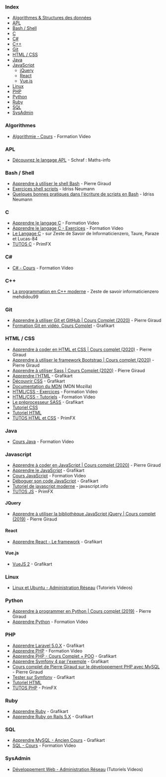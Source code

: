 ### Index

* [Algorithmes & Structures des données](#algorithmes)
* [APL](#apl)
* [Bash / Shell](#bash--shell)
* [C](#c)
* [C#](#csharp)
* [C++](#cpp)
* [Git](#git)
* [HTML / CSS](#html--css)
* [Java](#java)
* [JavaScript](#javascript)
  * [jQuery](#jquery)
  * [React](#react)
  * [Vue.js](#vuejs)
* [Linux](#linux)
* [PHP](#php)
* [Python](#python)
* [Ruby](#ruby)
* [SQL](#sql)
* [SysAdmin](#sysadmin)


### Algorithmes

* [Algorithmie - Cours](https://www.youtube.com/playlist?list=PLrSOXFDHBtfE0AkOm795c2qpLQJNiEBbZ) - Formation Video


### APL

* [Découvrez le langage APL](https://www.youtube.com/watch?v=Nxq1BUUXobM&list=PLYKQVqyrAEj_DwkVAvj7xHxr72ite69nW) - Schraf : Maths-info


### Bash / Shell

* [Apprendre à utiliser le shell Bash](https://www.pierre-giraud.com/shell-bash/) - Pierre Giraud
* [Exercices shell scripts](https://ineumann.developpez.com/tutoriels/linux/exercices-shell/) - Idriss Neumann
* [Quelques bonnes pratiques dans l'écriture de scripts en Bash](https://ineumann.developpez.com/tutoriels/linux/bash-bonnes-pratiques/) - Idriss Neumann


### C

* [Apprendre le langage C](https://www.youtube.com/playlist?list=PLrSOXFDHBtfEh6PCE39HERGgbbaIHhy4j) - Formation Video
* [Apprendre le langage C - Exercices](https://www.youtube.com/playlist?list=PLrSOXFDHBtfF6lXQpJ4hBha76DsQufiEQ) - Formation Video
* [Le Langage C](https://zestedesavoir.com/tutoriels/755/le-langage-c-1/) - sur Zeste de Savoir de Informaticienzero, Taure, Paraze et Lucas-84
* [TUTOS C](https://www.youtube.com/playlist?list=PLEagTQfI6nPOWS4JPnxW5pRVgeyLuS5oC) - PrimFX


### <a id="csharp"></a>C\#

* [C# - Cours](https://www.youtube.com/playlist?list=PLrSOXFDHBtfGBHAMEg9Om9nF_7R7h5mO7) - Formation Video


### <a id="cpp"></a>C++

* [La programmation en C++ moderne](https://zestedesavoir.com/tutoriels/822/la-programmation-en-c-moderne/) - Zeste de savoir informaticienzero mehdidou99


### Git

* [Apprendre à utiliser Git et GitHub \| Cours Complet (2020)](https://www.pierre-giraud.com/git-github-apprendre-cours/) - Pierre Giraud
* [Formation Git en vidéo, Cours Complet](https://www.youtube.com/playlist?list=PLjwdMgw5TTLXuY5i7RW0QqGdW0NZntqiP) - Grafikart


### HTML / CSS

* [Apprendre à coder en HTML et CSS \| Cours complet (2020)](https://www.pierre-giraud.com/html-css-apprendre-coder-cours/) - Pierre Giraud
* [Apprendre à utiliser le framework Bootstrap \| Cours complet (2020)](https://www.pierre-giraud.com/bootstrap-apprendre-cours/) - Pierre Giraud
* [Apprendre à utiliser Sass \| Cours Complet (2020)](https://www.pierre-giraud.com/sass-apprendre-cours-complet/) - Pierre Giraud
* [Apprendre l'HTML](https://www.youtube.com/playlist?list=PLjwdMgw5TTLUeixVGPNl1uZNeJy4UY6qX) - Grafikart
* [Découvrir CSS](https://www.youtube.com/playlist?list=PLjwdMgw5TTLVjTZQocrMwKicV5wsZlRpj) - Grafikart
* [Documentation du MDN](https://developer.mozilla.org/fr/) (MDN Mozilla)
* [HTML/CSS - Exercices](https://www.youtube.com/playlist?list=PLrSOXFDHBtfHEFVqv0pjGkPHv6PhWZQBb) - Formation Video
* [HTML/CSS - Tutoriels](https://www.youtube.com/playlist?list=PLrSOXFDHBtfG1_4HrfPttdwF8aLpgdsRL) - Formation Video
* [Le préprocesseur SASS](https://www.youtube.com/playlist?list=PLjwdMgw5TTLWVp8WUGheSrGnmEWIMk9H6) - Grafikart
* [Tutoriel CSS](http://fr.html.net/tutorials/css/)
* [Tutoriel HTML](http://fr.html.net/tutorials/html/)
* [TUTOS HTML et CSS](https://www.youtube.com/playlist?list=PLEagTQfI6nPObScwsDmTCbLuZXRYfiUM-) - PrimFX


### Java

* [Cours Java](https://www.youtube.com/playlist?list=PLrSOXFDHBtfHkq8dd3BbSaopVgRSYtgPv) - Formation Video


### Javascript

* [Apprendre à coder en JavaScript \| Cours complet (2020)](https://www.pierre-giraud.com/javascript-apprendre-coder-cours/) - Pierre Giraud
* [Apprendre le JavaScript](https://www.youtube.com/playlist?list=PLjwdMgw5TTLVzD9Jq_WBd1crqDwXRn4cw) - Grafikart
* [Cours JavaScript](https://www.youtube.com/playlist?list=PLrSOXFDHBtfGxf_PtXLu_OrjFKt4_dqB_) - Formation Video
* [Déboguer son code JavaScript](https://www.youtube.com/playlist?list=PLjwdMgw5TTLWWXgsHpfCLHJ1Oq4YnE08e) - Grafikart
* [Tutoriel de javascript moderne](https://fr.javascript.info) - javascript.info
* [TUTOS JS](https://www.youtube.com/playlist?list=PLEagTQfI6nPPVSKoYo2p8Cf8eijcyz5t9) - PrimFX


#### JQuery

* [Apprendre à utiliser la bibliothèque JavaScript jQuery \| Cours complet (2019)](https://www.pierre-giraud.com/jquery-apprendre-cours/) - Pierre Giraud


#### React

* [Apprendre React - Le framework](https://www.youtube.com/playlist?list=PLjwdMgw5TTLWom67YfZuha-1iYzIirwJR) - Grafikart


#### Vue.js

* [VueJS 2](https://www.youtube.com/playlist?list=PLjwdMgw5TTLW-mAtlR46VajrKs4dep3y0) - Grafikart


### Linux

* [Linux et Ubuntu - Administration Réseau](https://www.tutoriels-video.fr/category/ubuntu/) (Tutoriels Videos)


### Python

* [Apprendre à programmer en Python \| Cours complet (2019)](https://www.pierre-giraud.com/python-apprendre-programmer-cours/) - Pierre Giraud
* [Apprendre Python](https://www.youtube.com/playlist?list=PLrSOXFDHBtfHg8fWBd7sKPxEmahwyVBkC) - Formation Video


### PHP

* [Apprendre Laravel 5.0.X](https://www.youtube.com/playlist?list=PLjwdMgw5TTLUCpXVEehCHs99N7IWByS3i) - Grafikart
* [Apprendre PHP](https://www.youtube.com/playlist?list=PLrSOXFDHBtfFuZttC17M-jNpKnzUL5Adc) - Formation Video
* [Apprendre PHP - Cours Complet + POO](https://www.youtube.com/playlist?list=PLjwdMgw5TTLVDv-ceONHM_C19dPW1MAMD) - Grafikart
* [Apprendre Symfony 4 par l'exemple](https://www.youtube.com/playlist?list=PLjwdMgw5TTLX7wmorGgfrqI9TcA8nMb29) - Grafikart
* [Cours complet de Pierre Giraud sur le développement PHP avec MySQL](https://www.pierre-giraud.com/php-mysql-apprendre-coder-cours/) - Pierre Giraud
* [Tester sur Symfony](https://www.youtube.com/playlist?list=PLjwdMgw5TTLWtWmdMzPaoc45Iztu7tVQ8) - Grafikart
* [Tutoriel HTML](http://fr.html.net/tutorials/php/)
* [TUTOS PHP](https://www.youtube.com/playlist?list=PLEagTQfI6nPN2sdrLWhX_hO1pMOmC9JGU) - PrimFX


### Ruby

* [Apprendre Ruby](https://www.youtube.com/playlist?list=PLjwdMgw5TTLVVJHvstDYgqTCao-e-BgA8) - Grafikart
* [Apprendre Ruby on Rails 5.X](https://www.youtube.com/playlist?list=PLjwdMgw5TTLWfI1B2Wv2WPgR9iOyw12zi) - Grafikart


### SQL

* [Apprendre MySQL - Ancien Cours](https://www.youtube.com/playlist?list=PLjwdMgw5TTLUJLpzUYGBK7K5-hPgZA7zo) - Grafikart
* [SQL - Cours](https://www.youtube.com/playlist?list=PLrSOXFDHBtfGl66sXijiN8SU9YJaM_EQg) - Formation Video


### SysAdmin

* [Développement Web - Administration Réseau](https://www.tutoriels-video.fr/category/webdev/) (Tutoriels Videos)
